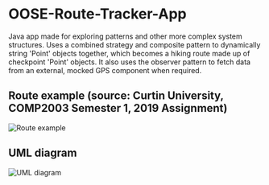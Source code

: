 # OOSE-Route-Tracker-App
Java app made for exploring patterns and other more complex system structures. Uses a combined strategy and composite pattern to dynamically string 'Point' objects together, which becomes a hiking route made up of checkpoint 'Point' objects. It also uses the observer pattern to fetch data from an external, mocked GPS component when required.

## Route example (source: Curtin University, COMP2003 Semester 1, 2019 Assignment)
![Route example](https://i.imgur.com/nkGIDAt.png)


## UML diagram
![UML diagram](https://i.imgur.com/Si5Ioxn.png)
